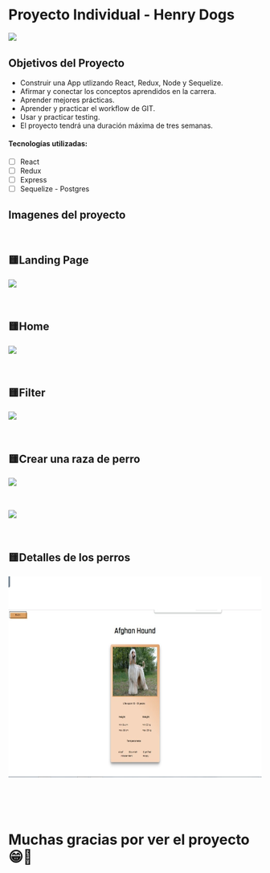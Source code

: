 # Proyecto Individual - Henry Dogs

<p align="left">
  <img height="100" src="./imgReadme/doglogo.png" />
</p>

## Objetivos del Proyecto

- Construir una App utlizando React, Redux, Node y Sequelize.
- Afirmar y conectar los conceptos aprendidos en la carrera.
- Aprender mejores prácticas.
- Aprender y practicar el workflow de GIT.
- Usar y practicar testing.
- El proyecto tendrá una duración máxima de tres semanas.

#### Tecnologías utilizadas:
- [ ] React
- [ ] Redux
- [ ] Express
- [ ] Sequelize - Postgres

## Imagenes del proyecto
<br>
<h2 align="left">
🟨Landing Page
</h2>
<p align="left">
  <img height="400" src="./landing.jpeg" />
</p>
<br>
<h2 align="left">
🟨Home
</h2>
<p align="left">
  <img height="400" src="./main.jpeg" />
</p>
<br>
<h2 align="left">
🟨Filter
</h2>
<p align="left">
  <img height="400" src="./filter.jpeg" />
</p>
<br>
<h2 align="left">
🟨Crear una raza de perro
</h2>
<p align="left">
  <img height="400" src="./Create_dog.jpeg" />
</p>
<br>
<p align="left">
  <img height="400" src="./create_dog(2).jpeg" />
</p>
<br>
<h2 align="left">
🟨Detalles de los perros
</h2>
<p align="left">
  <img height="400" src="./img.deploy/detail.jpeg" />
</p>
<br>
<br>
<br>
<h1>Muchas gracias por ver el proyecto 😁👋</h1>
